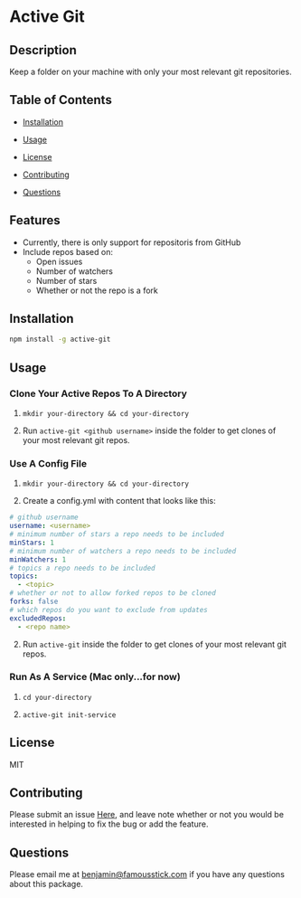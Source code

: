 # Active Git

## Description
Keep a folder on your machine with only your most relevant git repositories.

## Table of Contents 

* [Installation](#installation)

* [Usage](#usage)

* [License](#license)

* [Contributing](#contributing)

* [Questions](#questions)

## Features
- Currently, there is only support for repositoris from GitHub
- Include repos based on:
  - Open issues
  - Number of watchers
  - Number of stars
  - Whether or not the repo is a fork

## Installation

```bash
npm install -g active-git
```
## Usage

### Clone Your Active Repos To A Directory

1. `mkdir your-directory && cd your-directory`

2. Run `active-git <github username>` inside the folder to get clones of your most relevant git repos.

### Use A Config File

1. `mkdir your-directory && cd your-directory`

2. Create a config.yml with content that looks like this: 
```yaml
# github username
username: <username>
# minimum number of stars a repo needs to be included
minStars: 1
# minimum number of watchers a repo needs to be included
minWatchers: 1
# topics a repo needs to be included
topics:
  - <topic>
# whether or not to allow forked repos to be cloned
forks: false
# which repos do you want to exclude from updates
excludedRepos:
  - <repo name>
```

2. Run `active-git` inside the folder to get clones of your most relevant git repos.

### Run As A Service (Mac only...for now)

1. `cd your-directory`

2. `active-git init-service`

## License
MIT

## Contributing
Please submit an issue [Here](https://github.com/benjaminbwright/active-git), and leave note whether or not you would be interested in helping to fix the bug or add the feature.

## Questions
Please email me at benjamin@famousstick.com if you have any questions about this package.